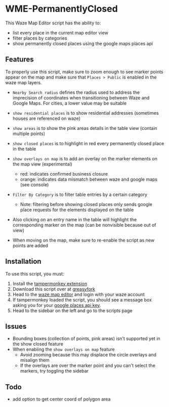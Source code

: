 # WME-PermanentlyClosed

This Waze Map Editor script has the ability to:
- list every place in the current map editor view
- filter places by categories
- show permanently closed places using the google maps places api

## Features
To properly use this script, make sure to zoom enough to see marker points appear on the map and make sure that `Places > Public` is enabled in the waze map layers.

- `Nearby Search radius` defines the radius used to address the imprecision of coordinates when transitioning between Waze and Google Maps. For cities, a lower value may be suitable
- `show residential places` is to show residential addresses (sometimes houses are referenced on waze)
- `show areas` is to show the pink areas details in the table view (contain multiple points)
- `show closed places` is to highlight in red every permanently closed place in the table
- `show overlays on map` is to add an overlay on the marker elements on the map view (experimental)
  - red: indicates confirmed business closure
  - orange: indicates data mismatch between waze and google maps (see console)
- `Filter By Category` is to filter table entries by a certain category
  - Note: filtering before showing closed places only sends google place requests for the elements displayed on the table
 
- Also clicking on an entry name in the table will highlight the corresponding marker on the map (can be nonvisible because out of view)
- When moving on the map, make sure to re-enable the script as new points are added  

## Installation
To use this script, you must:
1. Install the [tampermonkey extension](https://www.tampermonkey.net/)
2. Download this script over at [greasyfork](https://greasyfork.org/en/scripts/481447-wme-permanentlyclosed)
3. Head to the [waze map editor](https://www.waze.com/en-US/editor) and login with your waze account
4. If tampermonkey loaded the script, you should see a message box asking you for your [google places api key](https://developers.google.com/maps/documentation/javascript/get-api-key).
5. Head to the sidebar on the left and go to the scripts page 

## Issues
- Bounding boxes (collection of points, pink areas) isn't supported yet in the show closed feature
- When enabling the `show overlays on map` feature
  - Avoid zooming because this may displace the circle overlays and misalign them
  - If the overlays are over the marker point and you can't select the markers, try toggling the sidebar 

## Todo
- add option to get center coord of polygon area
